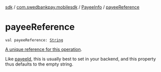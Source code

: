 [sdk](../../index.md) / [com.swedbankpay.mobilesdk](../index.md) / [PayeeInfo](index.md) / [payeeReference](./payee-reference.md)

# payeeReference

`val payeeReference: `[`String`](https://kotlinlang.org/api/latest/jvm/stdlib/kotlin/-string/index.html)

[A unique reference for this operation](https://developer.swedbankpay.com/checkout/other-features#payee-reference).

Like [payeeId](payee-id.md), this is usually best to set in your backend, and this property thus defaults
to the empty string.

